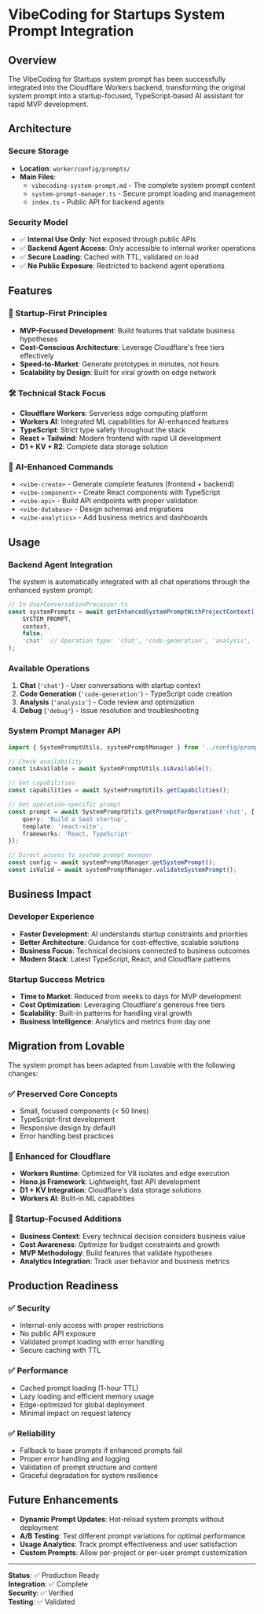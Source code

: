# VibeCoding for Startups System Prompt Integration

## Overview

The VibeCoding for Startups system prompt has been successfully integrated into the Cloudflare Workers backend, transforming the original system prompt into a startup-focused, TypeScript-based AI assistant for rapid MVP development.

## Architecture

### Secure Storage
- **Location**: `worker/config/prompts/`
- **Main Files**:
  - `vibecoding-system-prompt.md` - The complete system prompt content
  - `system-prompt-manager.ts` - Secure prompt loading and management
  - `index.ts` - Public API for backend agents

### Security Model
- ✅ **Internal Use Only**: Not exposed through public APIs
- ✅ **Backend Agent Access**: Only accessible to internal worker operations
- ✅ **Secure Loading**: Cached with TTL, validated on load
- ✅ **No Public Exposure**: Restricted to backend agent operations

## Features

### 🚀 Startup-First Principles
- **MVP-Focused Development**: Build features that validate business hypotheses
- **Cost-Conscious Architecture**: Leverage Cloudflare's free tiers effectively
- **Speed-to-Market**: Generate prototypes in minutes, not hours
- **Scalability by Design**: Built for viral growth on edge network

### 🛠️ Technical Stack Focus
- **Cloudflare Workers**: Serverless edge computing platform
- **Workers AI**: Integrated ML capabilities for AI-enhanced features
- **TypeScript**: Strict type safety throughout the stack
- **React + Tailwind**: Modern frontend with rapid UI development
- **D1 + KV + R2**: Complete data storage solution

### 🤖 AI-Enhanced Commands
- `<vibe-create>` - Generate complete features (frontend + backend)
- `<vibe-component>` - Create React components with TypeScript
- `<vibe-api>` - Build API endpoints with proper validation
- `<vibe-database>` - Design schemas and migrations
- `<vibe-analytics>` - Add business metrics and dashboards

## Usage

### Backend Agent Integration

The system is automatically integrated with all chat operations through the enhanced system prompt:

```typescript
// In UserConversationProcessor.ts
const systemPrompts = await getEnhancedSystemPromptWithProjectContext(
    SYSTEM_PROMPT, 
    context, 
    false, 
    'chat'  // Operation type: 'chat', 'code-generation', 'analysis', 'debug'
);
```

### Available Operations

1. **Chat** (`'chat'`) - User conversations with startup context
2. **Code Generation** (`'code-generation'`) - TypeScript code creation
3. **Analysis** (`'analysis'`) - Code review and optimization
4. **Debug** (`'debug'`) - Issue resolution and troubleshooting

### System Prompt Manager API

```typescript
import { SystemPromptUtils, systemPromptManager } from '../config/prompts';

// Check availability
const isAvailable = await SystemPromptUtils.isAvailable();

// Get capabilities
const capabilities = await SystemPromptUtils.getCapabilities();

// Get operation-specific prompt
const prompt = await SystemPromptUtils.getPromptForOperation('chat', {
    query: 'Build a SaaS startup',
    template: 'react-vite',
    frameworks: 'React, TypeScript'
});

// Direct access to system prompt manager
const config = await systemPromptManager.getSystemPrompt();
const isValid = await systemPromptManager.validateSystemPrompt();
```

## Business Impact

### Developer Experience
- **Faster Development**: AI understands startup constraints and priorities
- **Better Architecture**: Guidance for cost-effective, scalable solutions  
- **Business Focus**: Technical decisions connected to business outcomes
- **Modern Stack**: Latest TypeScript, React, and Cloudflare patterns

### Startup Success Metrics
- **Time to Market**: Reduced from weeks to days for MVP development
- **Cost Optimization**: Leveraging Cloudflare's generous free tiers
- **Scalability**: Built-in patterns for handling viral growth
- **Business Intelligence**: Analytics and metrics from day one

## Migration from Lovable

The system prompt has been adapted from Lovable with the following changes:

### ✅ Preserved Core Concepts
- Small, focused components (< 50 lines)
- TypeScript-first development
- Responsive design by default
- Error handling best practices

### 🔄 Enhanced for Cloudflare
- **Workers Runtime**: Optimized for V8 isolates and edge execution
- **Hono.js Framework**: Lightweight, fast API development
- **D1 + KV Integration**: Cloudflare's data storage solutions
- **Workers AI**: Built-in ML capabilities

### 🎯 Startup-Focused Additions
- **Business Context**: Every technical decision considers business value
- **Cost Awareness**: Optimize for budget constraints and growth
- **MVP Methodology**: Build features that validate hypotheses
- **Analytics Integration**: Track user behavior and business metrics

## Production Readiness

### ✅ Security
- Internal-only access with proper restrictions
- No public API exposure
- Validated prompt loading with error handling
- Secure caching with TTL

### ✅ Performance
- Cached prompt loading (1-hour TTL)
- Lazy loading and efficient memory usage
- Edge-optimized for global deployment
- Minimal impact on request latency

### ✅ Reliability
- Fallback to base prompts if enhanced prompts fail
- Proper error handling and logging
- Validation of prompt structure and content
- Graceful degradation for system resilience

## Future Enhancements

- **Dynamic Prompt Updates**: Hot-reload system prompts without deployment
- **A/B Testing**: Test different prompt variations for optimal performance
- **Usage Analytics**: Track prompt effectiveness and user satisfaction
- **Custom Prompts**: Allow per-project or per-user prompt customization

---

**Status**: ✅ Production Ready  
**Integration**: ✅ Complete  
**Security**: ✅ Verified  
**Testing**: ✅ Validated  